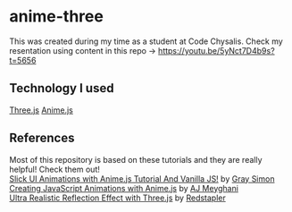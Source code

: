 # anime-three
This was created during my time as a student at Code Chysalis.
Check my resentation using content in this repo -> https://youtu.be/5yNct7D4b9s?t=5656

## Technology I used 
[Three.js](https://threejs.org/)
[Anime.js](https://animejs.com/)

## References

Most of this repository is based on these tutorials and they are really helpful!
Check them out! <br>
[Slick UI Animations with Anime.js Tutorial And Vanilla JS!](https://www.youtube.com/watch?v=WogfLKQHi1A&t=788s) by [Gray Simon](facebook.com/logodesigner)<br>
[Creating JavaScript Animations with Anime.js](https://medium.com/@ajmeyghani/creating-javascript-animations-with-anime-js-f2b14716cdc6) by [AJ Meyghani](https://medium.com/@ajmeyghani)<br>
[Ultra Realistic Reflection Effect with Three.js](https://redstapler.co/realistic-reflection-effect-three-js/) by [Redstapler](https://redstapler.co/)
